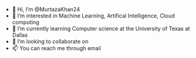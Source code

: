 - 👋 Hi, I’m @MurtazaKhan24
- 👀 I’m interested in Machine Learning, Artifical Intelligence, Cloud computing
- 🌱 I’m currently learning Computer science at the University of Texas at Dallas 
- 💞️ I’m looking to collaborate on 
- 📫 You can reach me through email

<!---
MurtazaKhan24/MurtazaKhan24 is a ✨ special ✨ repository because its `README.md` (this file) appears on your GitHub profile.
You can click the Preview link to take a look at your changes.
--->
